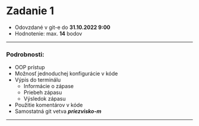 # Zadanie 1 
- Odovzdané v git-e do **31.10.2022 9:00**
- Hodnotenie: max. **14** bodov

---

### Podrobnosti:
- OOP prístup
- Možnosť jednoduchej konfigurácie v kóde
- Výpis do terminálu
  - Informácie o zápase
  - Priebeh zápasu
  - Výsledok zápasu
- Použitie komentárov v kóde
- Samostatná git vetva **_priezvisko-m_**

---
